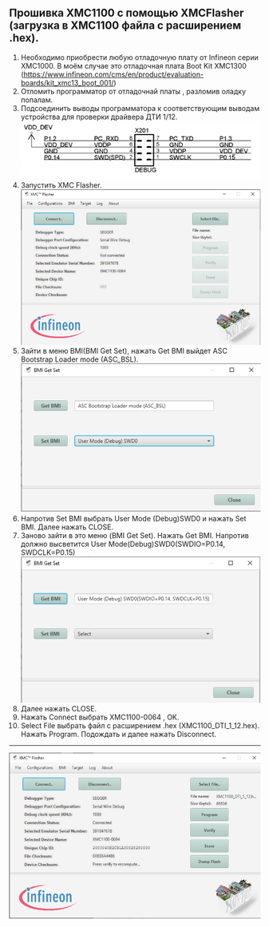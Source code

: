 ## Прошивка XMC1100 с помощью XMCFlasher (загрузка в XMC1100 файла с расширением .hex).
1. Необходимо приобрести любую отладочную плату от Infineon серии XMC1000.
В моём случае это отладочная плата Boot Kit XMC1300
(https://www.infineon.com/cms/en/product/evaluation-boards/kit_xmc13_boot_001/)
2. Отломить программатор от отладочнай платы , разломив оладку попалам.
3. Подсоединить выводы программатора к соответствующим выводам устройства для проверки драйвера ДТИ 1/12. 
![alt-текст](https://github.com/PivnevNikolay/Electric-drive-and-power-electronics/blob/master/DRIVER_DTI_1_12/foto/011_XMC1100.jpg "debug")
4. Запустить XMC Flasher.
![alt-текст](https://github.com/PivnevNikolay/Electric-drive-and-power-electronics/blob/master/DRIVER_DTI_1_12/foto/008_XMC1100.jpg "XMC_Flasher")
5. Зайти в меню BMI(BMI Get Set), нажать Get BMI выйдет ASC Bootstrap Loader mode (ASC_BSL).
![alt-текст](https://github.com/PivnevNikolay/Electric-drive-and-power-electronics/blob/master/DRIVER_DTI_1_12/foto/009_XMC1100.jpg "BMI_Get_Set")
6. Напротив Set BMI выбрать User Mode (Debug)SWD0 и нажать Set BMI. Далее нажать CLOSE.
7. Заново зайти в это меню (BMI Get Set). Нажать Get BMI. Напротив должно высветится User Mode(Debug)SWD0(SWDIO=P0.14, SWDCLK=P0.15)
![alt-текст](https://github.com/PivnevNikolay/Electric-drive-and-power-electronics/blob/master/DRIVER_DTI_1_12/foto/010_XMC1100.jpg "SWD")
8. Далее нажать CLOSE.
9. Нажать Connect выбрать XMC1100-0064 , OK. 
10. Select File выбрать файл с расширением .hex (XMC1100_DTI_1_12.hex). Нажать Program. Подождать и далее нажать Disconnect.
***  
![alt-текст](https://github.com/PivnevNikolay/Electric-drive-and-power-electronics/blob/master/DRIVER_DTI_1_12/foto/012_XMC1100.jpg "Final")
